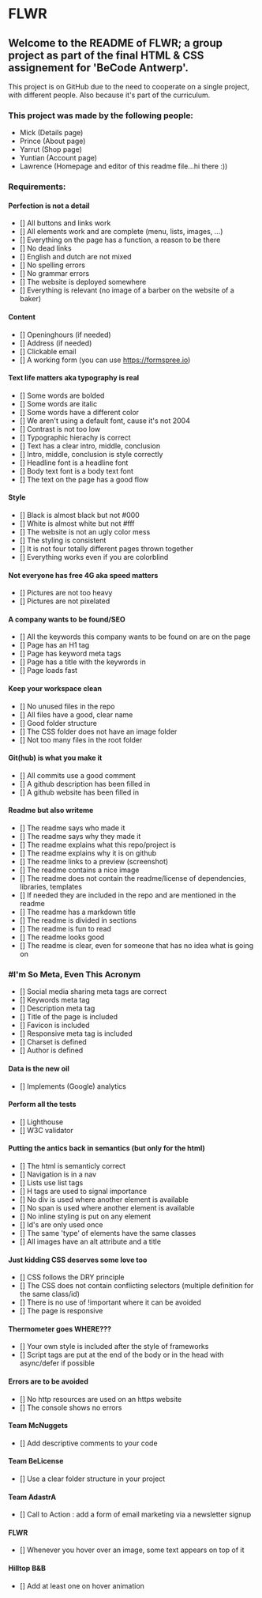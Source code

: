 # FLWR

## Welcome to the README of FLWR; a group project as part of the final HTML & CSS assignement for 'BeCode Antwerp'.
This project is on GitHub due to the need to cooperate on a single project, with different people. Also because it's part of the curriculum.

### This project was made by the following people:
- Mick (Details page)
- Prince (About page)
- Yarrut (Shop page)
- Yuntian (Account page)
- Lawrence (Homepage and editor of this readme file...hi there :))

### Requirements:

#### Perfection is not a detail

 - [] All buttons and links work
 - [] All elements work and are complete (menu, lists, images, ...)
 - [] Everything on the page has a function, a reason to be there
 - [] No dead links
 - [] English and dutch are not mixed
 - [] No spelling errors
 - [] No grammar errors
 - [] The website is deployed somewhere
 - [] Everything is relevant (no image of a barber on the website of a baker)

#### Content

 - [] Openinghours (if needed)
 - [] Address (if needed)
 - [] Clickable email
 - [] A working form (you can use https://formspree.io)

#### Text life matters aka typography is real

 - [] Some words are bolded
 - [] Some words are italic
 - [] Some words have a different color
 - [] We aren't using a default font, cause it's not 2004
 - [] Contrast is not too low
 - [] Typographic hierachy is correct
 - [] Text has a clear intro, middle, conclusion
 - [] Intro, middle, conclusion is style correctly
 - [] Headline font is a headline font
 - [] Body text font is a body text font
 - [] The text on the page has a good flow

#### Style

 - [] Black is almost black but not #000
 - [] White is almost white but not #fff
 - [] The website is not an ugly color mess
 - [] The styling is consistent
 - [] It is not four totally different pages thrown together
 - [] Everything works even if you are colorblind

#### Not everyone has free 4G aka speed matters

 - [] Pictures are not too heavy
 - [] Pictures are not pixelated

#### A company wants to be found/SEO

 - [] All the keywords this company wants to be found on are on the page
 - [] Page has an H1 tag
 - [] Page has keyword meta tags
 - [] Page has a title with the keywords in
 - [] Page loads fast

#### Keep your workspace clean

 - [] No unused files in the repo
 - [] All files have a good, clear name
 - [] Good folder structure
 - [] The CSS folder does not have an image folder
 - [] Not too many files in the root folder

#### Git(hub) is what you make it

 - [] All commits use a good comment
 - [] A github description has been filled in
 - [] A github website has been filled in

#### Readme but also writeme

 - [] The readme says who made it
 - [] The readme says why they made it
 - [] The readme explains what this repo/project is
 - [] The readme explains why it is on github
 - [] The readme links to a preview (screenshot)
 - [] The readme contains a nice image
 - [] The readme does not contain the readme/license of dependencies, libraries, templates
 - [] If needed they are included in the repo and are mentioned in the readme
 - [] The readme has a markdown title
 - [] The readme is divided in sections
 - [] The readme is fun to read
 - [] The readme looks good
 - [] The readme is clear, even for someone that has no idea what is going on

### #I'm So Meta, Even This Acronym

 - [] Social media sharing meta tags are correct
 - [] Keywords meta tag
 - [] Description meta tag
 - [] Title of the page is included
 - [] Favicon is included
 - [] Responsive meta tag is included
 - [] Charset is defined
 - [] Author is defined

#### Data is the new oil

 - [] Implements (Google) analytics

#### Perform all the tests

 - [] Lighthouse
 - [] W3C validator

#### Putting the antics back in semantics (but only for the html)

 - [] The html is semanticly correct
 - [] Navigation is in a nav
 - [] Lists use list tags
 - [] H tags are used to signal importance
 - [] No div is used where another element is available
 - [] No span is used where another element is available
 - [] No inline styling is put on any element
 - [] Id's are only used once
 - [] The same 'type' of elements have the same classes
 - [] All images have an alt attribute and a title

#### Just kidding CSS deserves some love too

  - [] CSS follows the DRY principle
  - [] The CSS does not contain conflicting selectors (multiple definition for the same class/id)
  - [] There is no use of !important where it can be avoided
  - [] The page is responsive

#### Thermometer goes WHERE???

  - [] Your own style is included after the style of frameworks
  - [] Script tags are put at the end of the body or in the head with async/defer if possible

#### Errors are to be avoided

  - [] No http resources are used on an https website
  - [] The console shows no errors

#### Team McNuggets

  - [] Add descriptive comments to your code

#### Team BeLicense

  - [] Use a clear folder structure in your project

#### Team AdastrA

  - [] Call to Action : add a form of email marketing via a newsletter signup

#### FLWR

  - [] Whenever you hover over an image, some text appears on top of it

#### Hilltop B&B

  - [] Add at least one on hover animation
